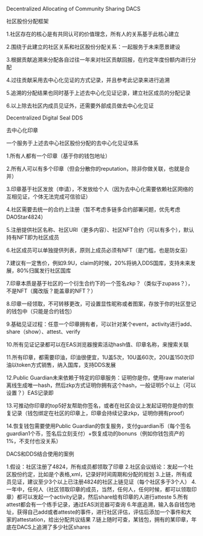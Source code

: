 Decentralized Allocating of Community Sharing  DACS

社区股份分配框架

1.社区存在的核心是有共同认可的价值理念，所有人的关系基于此核心建立

2.围绕于此建立的社区关系和社区股份分配关系：一起服务于未来愿景建设

3.根据贡献追溯来分配各自过往一年来对社区贡献回报，在约定年度份额内进行分配

4.过往贡献采用去中心化见证的方式记录，并且参考此记录来进行追溯

5.追溯的分配结果也同时基于上述去中心化见证记录，建立社区成员的分配记录

6.以上除去社区内成员见证外，还需要外部成员做去中心化见证



Decentralized Digital Seal DDS

去中心化印章

一个服务于上述去中心社区股份分配的去中心化见证体系

1.所有人都有一个印章（基于你的钱包地址）

2.所有人可以有多个印章（但会分散你的reputation，除非你做关联，也就是合并）

3.印章基于社区发放（申请），不发放给个人（因为去中心化需要依赖社区网络的互相见证，个体无法完成可信验证）

4.社区需要去统一的合约上注册（暂不考虑多链多合约部署问题，优先考虑DAOStar4824）

5.注册提供社区名称、社区URI（更多内容）、社区NFT合约（可以有多个），默认持有NFT即为社区成员

6.社区成员可以单独提供列表，原则上成员必须有NFT（是门槛，也是防女巫）

7.建议有一定售价，例如9.9U，claim的时候，20%将纳入DDS国库，支持未来发展，80%归属发行社区国库

7.印章本质是基于社区的一个衍生合约下的一个签名zkp？（类似于zupass？），不是NFT（魔改版？能盖章的NFT？）

8.印章一经领取，不可转移更改，可设置显性昵称或者图案，存放于你的社区登记的钱包中（只能是合约钱包）

9.基础见证过程：任意一个印章拥有者，可以针对某个event，activity进行add、share（show）、attest、verify

10.所有见证记录都可以在EAS浏览器搜索活动hash值、印章名称，来搜索关联

11.所有印章，都需要印油，印油很便宜，1U盖5次，10U盖60次，20U盖150次印油以token方式销售，纳入国库，支持DDS发展

12.Public Guardian未来依赖于特定的印章服务：证明你是你，使用raw material离线生成唯一hash，然后zkp方式证明你拥有这个hash，一般证明5个以上（可以设置？）EAS记录即

13.可推动你印章的top5好友帮助你签名，或者在社区会议上发起证明你是你的恢复记录（钱包绑定在社区的印章上，印章会持续记录zkp，证明你拥有proof）

14.恢复钱包需要使用Public Guardian的恢复服务，支付guardian币（每个签名guardian1个币，签名后立刻支付）+恢复成功的bonuns（例如你钱包资产的1%，不支付也没关系）



DACS和DDS结合使用的案例

1.假设：社区注册了4824，所有成员都领取了印章
2.社区会议结论：发起一个社区股份约定，比如是个表格,xml，记录好时间周期和分配的规划
3.上链，所有成员见证，建议至少3个以上已注册4824的社区上链见证（每个社区多于3个人）
4.一年中，任何人（社区领取印章的成员，当然，任何人，任何时候，都可以领取印章）都可以发起一个activity记录，然后share给有印章的人进行atteste
5.所有attest都会有一个练手记录，通过EAS浏览器可查询
6.年底追溯，输入各自钱包地址，获得自己add或者atteste的事件，进行社区评估，评估后添加一个事件和大家的attestation，给出分配共议结果
7.链上随时可查，某钱包，拥有的某印章，年底在DACS上追溯了多少社区shares

